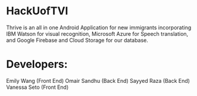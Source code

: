 # HackUofTVI
Thrive is an all in one Android Application for new immigrants incorporating IBM Watson for visual recognition, Microsoft Azure for Speech translation, and Google Firebase and Cloud Storage for our database.

# Developers:
  Emily Wang (Front End)
  Omair Sandhu (Back End)
  Sayyed Raza (Back End)
  Vanessa Seto (Front End)
  
